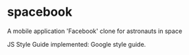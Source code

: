 # spacebook
A mobile application 'Facebook' clone for astronauts in space

JS Style Guide implemented: Google style guide.
